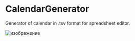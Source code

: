 # CalendarGenerator
Generator of calendar in .tsv format for spreadsheet editor.

![изображение](https://github.com/MainEditor/CalendarGenerator/assets/98752769/a3ab589b-67f0-472e-a30a-7f3e94ceb090)

